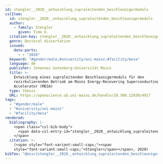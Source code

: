 ```yaml
---
id: stengler__2020__entwicklung_supraleitenden_beschleunigermoduls
cslItem:
  id: stengler__2020__entwicklung_supraleitenden_beschleunigermoduls
  author:
    - family: Stengler
      given: Timo U.
  citation-key: stengler__2020__entwicklung_supraleitenden_beschleunigermoduls
  genre: Doctoral dissertation
  issued:
    date-parts:
      - - "2020"
  keyword: "#gender/male;#university/uni-mainz;#facility/mesa"
  language: de
  publisher: Johannes Gutenberg-Universität Mainz
  title: >-
    Entwicklung eines supraleitenden Beschleunigermoduls für den
    rezirkulierenden Betrieb am Mainz Energy-Recovering Superconducting
    Accelerator (MESA)
  type: thesis
  URL: https://openscience.ub.uni-mainz.de/handle/20.500.12030/4917
tags:
  - "#gender/male"
  - "#university/uni-mainz"
  - "#facility/mesa"
rendered:
  bibliography: |-
    <span class="csl-bib-body">
      <span data-csl-entry-id="stengler__2020__entwicklung_supraleitenden_beschleunigermoduls" class="csl-entry"><span class='author-bib'>Stengler</span>. <span class='date-bib'>(2020)</span>. <span class='title'><i><b><span style="font-style:normal;">Entwicklung eines supraleitenden Beschleunigermoduls für den rezirkulierenden Betrieb am Mainz Energy-Recovering Superconducting Accelerator (MESA)</span></b></i></span> [Doctoral dissertation, Johannes Gutenberg-Universität Mainz]. <span class='URL'><a href='https://openscience.ub.uni-mainz.de/handle/20.500.12030/4917'>LINK</a></span></span>
    </span>
  citation: >-
    (<span style="font-variant:small-caps;"><span
    style="font-variant:small-caps;">Stengler</span></span>, 2020)
bibTex: "@misc{stengler__2020__entwicklung_supraleitenden_beschleunigermoduls,\n\tauthor = {Stengler, Timo U.},\n\tyear = {2020},\n\tschool = {Johannes Gutenberg-Universit{\\\" a}t Mainz},\n\ttitle = {Entwicklung eines supraleitenden {Beschleunigermoduls} f{\\\" u}r den rezirkulierenden {Betrieb} am {Mainz} {Energy}-{Recovering} {Superconducting} {Accelerator} ({MESA})},\n\ttype = {Doctoral dissertation},\n\turl = {https://openscience.ub.uni-mainz.de/handle/20.500.12030/4917},\n}\n\n"
---
```

